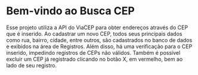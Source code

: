 # Bem-vindo ao Busca CEP

Esse projeto utiliza a API do ViaCEP para obter endereços através do CEP que é inserido. Ao cadastrar um novo CEP, todos seus principais dados como rua, bairro, cidade, entre outros, são cadastrados no banco de dados e exibidos na área de Registros. Além disso, há uma verificação para o CEP inserido, impedindo registros de CEPs não válidos. Também é possível excluir um CEP já registrado clicando no botão X, em vermelho, bem ao lado de seu registro.